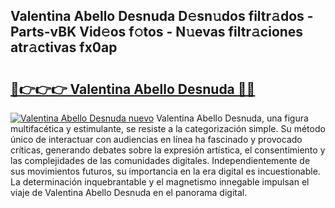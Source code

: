 ## Valentina Abello Desnuda D𝚎sn𝚞dos filtr𝚊dos - Parts-vBK Vid𝚎os f𝚘tos - N𝚞evas filtr𝚊ciones atr𝚊ctivas fx0ap

# <h2><a href="http://mb48mmy.tromn.icu/?c=Valentina+Abello+Desnuda">🔗👉👉👉 Valentina Abello Desnuda 🔗🔗</a></h2>

[![Valentina Abello Desnuda nuevo](https://i.imgur.com/pEAQMta.gif)](http://mb48mmy.tromn.icu/?c=Valentina+Abello+Desnuda)
Valentina Abello Desnuda, una figura multifacética y estimulante, se resiste a la categorización simple. Su método único de interactuar con audiencias en línea ha fascinado y provocado críticas, generando debates sobre la expresión artística, el consentimiento y las complejidades de las comunidades digitales. Independientemente de sus movimientos futuros, su importancia en la era digital es incuestionable. La determinación inquebrantable y el magnetismo innegable impulsan el viaje de Valentina Abello Desnuda en el panorama digital.
